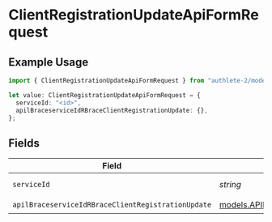 # ClientRegistrationUpdateApiFormRequest

## Example Usage

```typescript
import { ClientRegistrationUpdateApiFormRequest } from "authlete-2/models/operations";

let value: ClientRegistrationUpdateApiFormRequest = {
  serviceId: "<id>",
  apilBraceserviceIdRBraceClientRegistrationUpdate: {},
};
```

## Fields

| Field                                                                                                                       | Type                                                                                                                        | Required                                                                                                                    | Description                                                                                                                 |
| --------------------------------------------------------------------------------------------------------------------------- | --------------------------------------------------------------------------------------------------------------------------- | --------------------------------------------------------------------------------------------------------------------------- | --------------------------------------------------------------------------------------------------------------------------- |
| `serviceId`                                                                                                                 | *string*                                                                                                                    | :heavy_check_mark:                                                                                                          | A service ID.                                                                                                               |
| `apilBraceserviceIdRBraceClientRegistrationUpdate`                                                                          | [models.APILBraceserviceIdRBraceClientRegistrationUpdate](../../models/apilbraceserviceidrbraceclientregistrationupdate.md) | :heavy_check_mark:                                                                                                          | N/A                                                                                                                         |